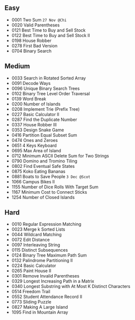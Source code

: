 ## Easy
 * 0001	Two Sum `27 Nov @Chi`
 * 0020 Valid Parentheses
 * 0121 Best Time to Buy and Sell Stock
 * 0122 Best Time to Buy and Sell Stock II
 * 0198 House Robber
 * 0278 First Bad Version 
 * 0704 Binary Search
## Medium
 * 0033 Search in Rotated Sorted Array
 * 0091 Decode Ways
 * 0096 Unique Binary Search Trees
 * 0102 Binary Tree Level Order Traversal
 * 0139 Word Break
 * 0200 Number of Islands
 * 0208 Implement Trie (Prefix Tree)
 * 0227 Basic Calculator II
 * 0287 Find the Duplicate Number
 * 0337 House Robber III
 * 0353 Design Snake Game
 * 0416 Partition Equal Subset Sum
 * 0474 Ones and Zeroes
 * 0651 4 Keys Keyboard
 * 0695 Max Area of Island
 * 0712 Minimum ASCII Delete Sum for Two Strings
 * 0790 Domino and Tromino Tiling
 * 0802 Find Eventual Safe States
 * 0875 Koko Eating Bananas 
 * 0881 Boats to Save People `3 Dec @Scot`
 * 1066 Campus Bikes II
 * 1155 Number of Dice Rolls With Target Sum 
 * 1167 Minimum Cost to Connect Sticks
 * 1254 Number of Closed Islands

## Hard
 * 0010 Regular Expression Matching
 * 0023 Merge k Sorted Lists
 * 0044 Wildcard Matching
 * 0072 Edit Distance
 * 0097 Interleaving String 
 * 0115 Distinct Subsequences
 * 0124 Binary Tree Maximum Path Sum 
 * 0132 Palindrome Partitioning II
 * 0224 Basic Calculator
 * 0265 Paint House II
 * 0301 Remove Invalid Parentheses
 * 0329 Longest Increasing Path in a Matrix
 * 0340 Longest Substring with At Most K Distinct Characters
 * 0514 Freedom Trail
 * 0552 Student Attendance Record II
 * 0773 Sliding Puzzle
 * 0827 Making A Large Island
 * 1095 Find in Mountain Array
 
